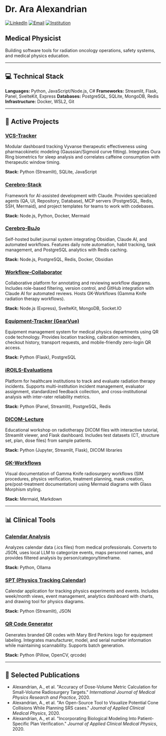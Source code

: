 # Dr. Ara Alexandrian

[![LinkedIn](https://img.shields.io/badge/LinkedIn-Ara_Alexandrian-0077B5?style=flat&logo=linkedin&logoColor=white)](https://www.linkedin.com/in/ara-alexandrian/)
[![Email](https://img.shields.io/badge/Email-ara.n.alexandrian%40gmail.com-D14836?style=flat&logo=gmail&logoColor=white)](mailto:ara.n.alexandrian@gmail.com)
[![Institution](https://img.shields.io/badge/Institution-Mary_Bird_Perkins_Cancer_Center-00457C?style=flat)](https://marybird.org/)

## Medical Physicist

Building software tools for radiation oncology operations, safety systems, and medical physics education.

---

## 💻 Technical Stack

**Languages:** Python, JavaScript/Node.js, C#
**Frameworks:** Streamlit, Flask, Panel, SvelteKit, Express
**Databases:** PostgreSQL, SQLite, MongoDB, Redis
**Infrastructure:** Docker, WSL2, Git

---

## 🚀 Active Projects

### [VCS-Tracker](https://github.com/Ara-Alexandrian/VCS-tracker)
Modular dashboard tracking Vyvanse therapeutic effectiveness using pharmacokinetic modeling (Gaussian/Sigmoid curve fitting). Integrates Oura Ring biometrics for sleep analysis and correlates caffeine consumption with therapeutic window timing.

**Stack:** Python (Streamlit), SQLite, JavaScript

### [Cerebro-Stack](https://github.com/Ara-Alexandrian/Cerebro-Stack)
Framework for AI-assisted development with Claude. Provides specialized agents (QA, UI, Repository, Database), MCP servers (PostgreSQL, Redis, SSH, Mermaid), and project templates for teams to work with codebases.

**Stack:** Node.js, Python, Docker, Mermaid

### [Cerebro-BuJo](https://github.com/Ara-Alexandrian/Cerebro-BuJo)
Self-hosted bullet journal system integrating Obsidian, Claude AI, and automated workflows. Features daily note automation, habit tracking, task management, and PostgreSQL analytics with Redis caching.

**Stack:** Node.js, PostgreSQL, Redis, Docker, Obsidian

### [Workflow-Collaborator](https://github.com/Ara-Alexandrian/Workflow-Collaborator)
Collaborative platform for annotating and reviewing workflow diagrams. Includes role-based filtering, version control, and GitHub integration with Claude AI for automated reviews. Hosts GK-Workflows (Gamma Knife radiation therapy workflows).

**Stack:** Node.js (Express), SvelteKit, MongoDB, Socket.IO

### [Equipment-Tracker (GearVue)](https://github.com/Ara-Alexandrian/equipment-tracker)
Equipment management system for medical physics departments using QR code technology. Provides location tracking, calibration reminders, checkout history, transport requests, and mobile-friendly zero-login QR access.

**Stack:** Python (Flask), PostgreSQL

### [iROILS-Evaluations](https://github.com/Ara-Alexandrian/iROILS-Evaluations)
Platform for healthcare institutions to track and evaluate radiation therapy incidents. Supports multi-institution incident management, evaluator assignment, standardized feedback collection, and cross-institutional analysis with inter-rater reliability metrics.

**Stack:** Python (Panel, Streamlit), PostgreSQL, Redis

### [DICOM-Lecture](https://github.com/Ara-Alexandrian/DICOM-Lecture-MBP_06162026)
Educational workshop on radiotherapy DICOM files with interactive tutorial, Streamlit viewer, and Flask dashboard. Includes test datasets (CT, structure set, plan, dose files) from sample patients.

**Stack:** Python (Jupyter, Streamlit, Flask), DICOM libraries

### [GK-Workflows](https://github.com/Ara-Alexandrian/GK-workflows)
Visual documentation of Gamma Knife radiosurgery workflows (SIM procedures, physics verification, treatment planning, mask creation, pre/post-treatment documentation) using Mermaid diagrams with Glass Morphism styling.

**Stack:** Mermaid, Markdown

---

## 📊 Clinical Tools

### [Calendar Analysis](https://github.com/Ara-Alexandrian/calendar-analysis)
Analyzes calendar data (.ics files) from medical professionals. Converts to JSON, uses local LLM to categorize events, maps personnel names, and provides filtered analysis by person/category/timeframe.

**Stack:** Python, Ollama

### [SPT (Physics Tracking Calendar)](https://github.com/Ara-Alexandrian/SPT)
Calendar application for tracking physics experiments and events. Includes week/month views, event management, analytics dashboard with charts, and drawing tool for physics diagrams.

**Stack:** Python (Streamlit), JSON

### [QR Code Generator](https://github.com/Ara-Alexandrian/qrcodes)
Generates branded QR codes with Mary Bird Perkins logo for equipment labeling. Integrates manufacturer, model, and serial number information while maintaining scannability. Supports batch generation.

**Stack:** Python (Pillow, OpenCV, qrcode)

---

## 📝 Selected Publications

- Alexandrian, A., et al. "Accuracy of Dose-Volume Metric Calculation for Small-Volume Radiosurgery Targets." *International Journal of Medical Physics Research and Practice*, 2020.
- Alexandrian, A., et al. "An Open-Source Tool to Visualize Potential Cone Collisions While Planning SRS cases." *Journal of Applied Clinical Medical Physics*, 2020.
- Alexandrian, A., et al. "Incorporating Biological Modeling Into Patient-Specific Plan Verification." *Journal of Applied Clinical Medical Physics*, 2020.